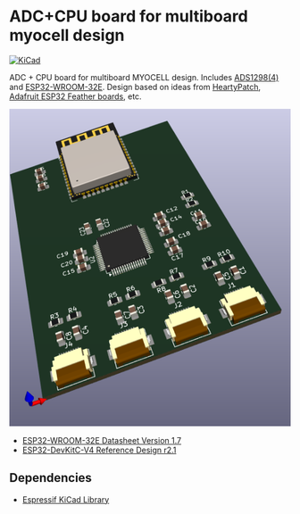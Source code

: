 # ADC+CPU board for multiboard myocell design

[![KiCad](https://img.shields.io/badge/KiCad-8.0.1-blue.svg)](https://www.kicad.org/)

ADC + CPU board for multiboard MYOCELL design. Includes [ADS1298(4)](https://static.chipdip.ru/lib/395/DOC009395274.pdf) and [ESP32-WROOM-32E](https://www.espressif.com/sites/default/files/documentation/esp32-wroom-32e_esp32-wroom-32ue_datasheet_en.pdf). Design based on ideas from [HeartyPatch](https://hackaday.io/project/21046-heartypatch-a-single-lead-ecg-hr-patch-with-esp32), [Adafruit ESP32 Feather boards](https://learn.adafruit.com/adafruit-huzzah32-esp32-feather/downloads), etc.

![-](MYOCELL8.png)

* [ESP32-WROOM-32E Datasheet Version 1.7](https://www.espressif.com/sites/default/files/documentation/esp32-wroom-32e_esp32-wroom-32ue_datasheet_en.pdf) 
* [ESP32-DevKitC-V4 Reference Design r2.1](https://www.espressif.com/en/products/devkits/esp32-devkitc/resources)

## Dependencies

* [Espressif KiCad Library](https://github.com/espressif/kicad-libraries)
